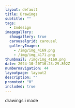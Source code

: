 ```yaml
---
layout: default
title: Drawings
subtitle: ""
tags:
  - Indesign
imagegallery:
  showgallery: true
  carouselgrid: carousel
  galleryImages:
    - /img/img_4169.png
    - /img/img_4171.png
thumbnail: /img/img_4169.png
date: 2024-10-20T16:23:29.802Z
numbernavigation: 44
layoutpage: layout2
description: ""
promoted: "0"
included: true
---
```

drawings i made
